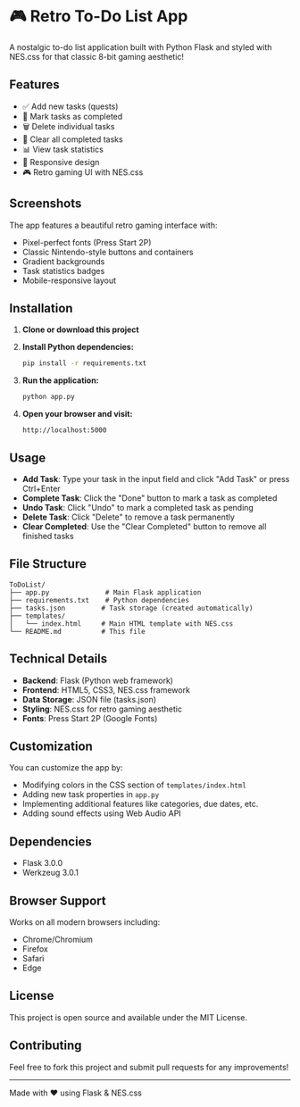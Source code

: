 # 🎮 Retro To-Do List App

A nostalgic to-do list application built with Python Flask and styled with NES.css for that classic 8-bit gaming aesthetic!

## Features

- ✅ Add new tasks (quests)
- 🎯 Mark tasks as completed
- 🗑️ Delete individual tasks
- 🧹 Clear all completed tasks
- 📊 View task statistics
- 📱 Responsive design
- 🎮 Retro gaming UI with NES.css

## Screenshots

The app features a beautiful retro gaming interface with:
- Pixel-perfect fonts (Press Start 2P)
- Classic Nintendo-style buttons and containers
- Gradient backgrounds
- Task statistics badges
- Mobile-responsive layout

## Installation

1. **Clone or download this project**

2. **Install Python dependencies:**
   ```bash
   pip install -r requirements.txt
   ```

3. **Run the application:**
   ```bash
   python app.py
   ```

4. **Open your browser and visit:**
   ```
   http://localhost:5000
   ```

## Usage

- **Add Task**: Type your task in the input field and click "Add Task" or press Ctrl+Enter
- **Complete Task**: Click the "Done" button to mark a task as completed
- **Undo Task**: Click "Undo" to mark a completed task as pending
- **Delete Task**: Click "Delete" to remove a task permanently
- **Clear Completed**: Use the "Clear Completed" button to remove all finished tasks

## File Structure

```
ToDoList/
├── app.py              # Main Flask application
├── requirements.txt    # Python dependencies
├── tasks.json         # Task storage (created automatically)
├── templates/
│   └── index.html     # Main HTML template with NES.css
└── README.md          # This file
```

## Technical Details

- **Backend**: Flask (Python web framework)
- **Frontend**: HTML5, CSS3, NES.css framework
- **Data Storage**: JSON file (tasks.json)
- **Styling**: NES.css for retro gaming aesthetic
- **Fonts**: Press Start 2P (Google Fonts)

## Customization

You can customize the app by:
- Modifying colors in the CSS section of `templates/index.html`
- Adding new task properties in `app.py`
- Implementing additional features like categories, due dates, etc.
- Adding sound effects using Web Audio API

## Dependencies

- Flask 3.0.0
- Werkzeug 3.0.1

## Browser Support

Works on all modern browsers including:
- Chrome/Chromium
- Firefox
- Safari
- Edge

## License

This project is open source and available under the MIT License.

## Contributing

Feel free to fork this project and submit pull requests for any improvements!

---

Made with ❤️ using Flask & NES.css
